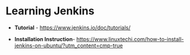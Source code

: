 # Learning Jenkins

- **Tutorial** - https://www.jenkins.io/doc/tutorials/

- **Installation Instruction**- https://www.linuxtechi.com/how-to-install-jenkins-on-ubuntu/?utm_content=cmp-true
